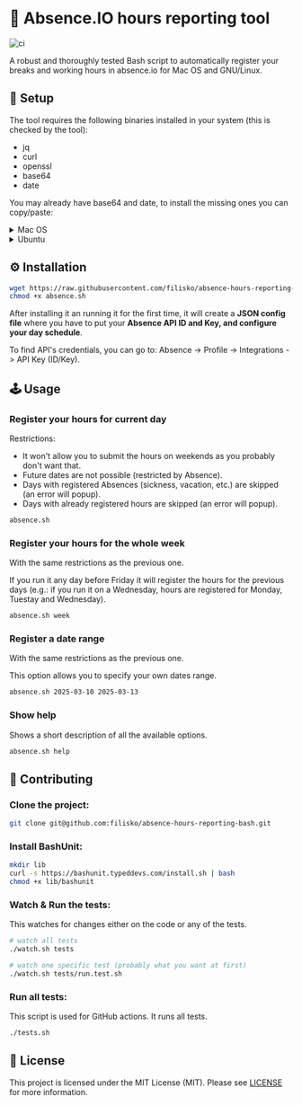 # 📅 Absence.IO hours reporting tool

![ci](https://github.com/filisko/absence-hours-reporting-bash/actions/workflows/main.yaml/badge.svg)

A robust and thoroughly tested Bash script to automatically register your breaks and working hours in absence.io for Mac OS and GNU/Linux.

## 🔧 Setup

The tool requires the following binaries installed in your system (this is checked by the tool):
- jq
- curl
- openssl
- base64
- date

You may already have base64 and date, to install the missing ones you can copy/paste:

<details>
<summary>Mac OS</summary>
  
```sh
brew install jq curl openssl
```

</details>

<details>
<summary>Ubuntu</summary>
  
```sh
sudo apt-get install -y jq curl openssl
```

</details>

## ⚙️ Installation

```sh
wget https://raw.githubusercontent.com/filisko/absence-hours-reporting-bash/refs/heads/main/src/absence.sh
chmod +x absence.sh
```

After installing it an running it for the first time, it will create a **JSON config file** where you have to put your **Absence API ID and Key, and configure your day schedule**.

To find API's credentials, you can go to: Absence -> Profile -> Integrations -> API Key (ID/Key).

## 🕹️ Usage

### Register your hours for current day

Restrictions:
- It won't allow you to submit the hours on weekends as you probably don't want that.
- Future dates are not possible (restricted by Absence).
- Days with registered Absences (sickness, vacation, etc.) are skipped (an error will popup).
- Days with already registered hours are skipped (an error will popup).

```sh
absence.sh
```

### Register your hours for the whole week

With the same restrictions as the previous one.

If you run it any day before Friday it will register the hours for the previous days (e.g.: if you run it on a Wednesday, hours are registered for Monday, Tuestay and Wednesday).

```sh
absence.sh week
```

### Register a date range

With the same restrictions as the previous one.

This option allows you to specify your own dates range.

```sh
absence.sh 2025-03-10 2025-03-13
```

### Show help

Shows a short description of all the available options.

```sh
absence.sh help
```

## 🤝 Contributing

### Clone the project:

```sh
git clone git@github.com:filisko/absence-hours-reporting-bash.git
```

### Install BashUnit:

```sh
mkdir lib
curl -s https://bashunit.typeddevs.com/install.sh | bash
chmod +x lib/bashunit
```

### Watch & Run the tests:

This watches for changes either on the code or any of the tests.

```sh
# watch all tests
./watch.sh tests

# watch one specific test (probably what you want at first)
./watch.sh tests/run.test.sh
```

### Run all tests:

This script is used for GitHub actions. It runs all tests.

```sh
./tests.sh
```

## 🧾 License

This project is licensed under the MIT License (MIT). Please see [LICENSE](https://github.com/filisko/absence-hours-reporting-bash/blob/main/LICENSE)
 for more information.
